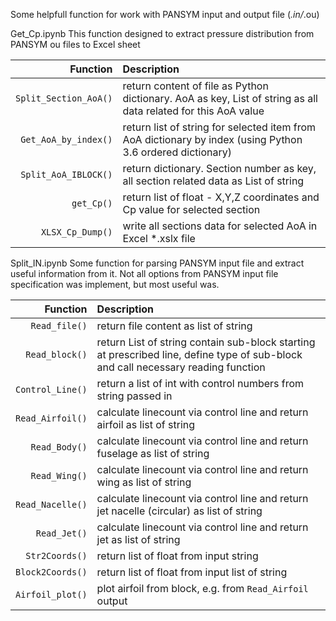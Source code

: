 Some helpfull function for work with PANSYM input and output file (*.in/*.ou)

Get_Cp.ipynb
This function designed to extract pressure distribution from PANSYM ou files to Excel sheet

|Function|Description|
|---:|:---|
|`Split_Section_AoA()`|return content of file as Python dictionary. AoA as key, List of string as all data related for this AoA value|
|`Get_AoA_by_index()`|return list of string for selected item from AoA dictionary by index (using Python 3.6 ordered dictionary)|
|`Split_AoA_IBLOCK()`|return dictionary. Section number as key, all section related data as List of string|
|`get_Cp()`|return list of float - X,Y,Z coordinates and Cp value for selected section|
|`XLSX_Cp_Dump()`|write all sections data for selected AoA in Excel *.xslx file|

Split_IN.ipynb
Some function for parsing PANSYM input file and extract useful information from it. Not all options from PANSYM input file specification was implement, but most useful was.

|Function|Description|
|---:|:---|
|`Read_file()`|return file content as list of string|
|`Read_block()`|return List of string contain sub-block starting at prescribed line, define type of sub-block and call necessary reading function|
|`Control_Line()`|return a list of int with control numbers from string passed in|
|`Read_Airfoil()`|calculate linecount via control line and return airfoil as list of string|
|`Read_Body()`|calculate linecount via control line and return fuselage as list of string|
|`Read_Wing()`|calculate linecount via control line and return wing as list of string|
|`Read_Nacelle()`|calculate linecount via control line and return jet nacelle (circular) as list of string|
|`Read_Jet()`|calculate linecount via control line and return jet as list of string|
|`Str2Coords()`|return list of float from input string|
|`Block2Coords()`|return list of float from input list of string|
|`Airfoil_plot()`|plot airfoil from block, e.g. from `Read_Airfoil` output|